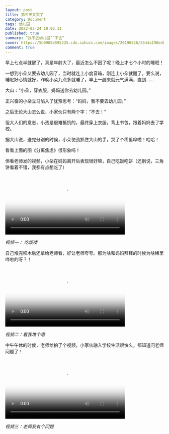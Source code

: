 ```yaml
---
layout: post
title: 第三天又哭了
category: Document
tags: 幼儿园
date: 2022-02-24 10:02:11
published: true
summary: “我不去幼儿园”“不去”
cover: https://5b0988e595225.cdn.sohucs.com/images/20190826/3544a190edb242f1850c86719300c072.jpeg
comment: true
---
```


早上七点半就醒了，真是年龄大了，最近怎么不困了呢！晚上才七个小时的睡眠！

一想到小朵又要去幼儿园了，当时就连上小度音箱，刚连上小朵就醒了。要么说，睡眠好心情就好，昨晚小朵九点多就睡了，早上一醒来就元气满满，直到……

大山：“小朵，穿衣服，妈妈送你去幼儿园。”

正兴奋的小朵立马陷入了犹豫思考：“妈妈，我不要去幼儿园。”

之后无论大山怎么说，小家伙只有两个字：“不去！”

但大人们的意志，小孩是很难抵抗的，最终穿上衣服，背上书包，跟着妈妈去了学校。

据大山说，送完分别的时候，小朵使劲抓住大山的手，哭了个稀里哗啦！哈哈！

看看上面的图《分离焦虑》很形象吗！

但看老师发的视频，小朵在妈妈离开后表现很好嘛，自己吃饭吃饼（还别说，三角饼看着不错，我都有点想吃了）

<video poster="//ci.xiaohongshu.com/37025416-0df3-2985-699b-e2a6745057f4?imageView2/2/w/1080/format/jpg" src="http://v.xiaohongshu.com/01e217389c63e1fb010370037f2ab53c3c_259.mp4?sign=060e73c1cbee29400cb6141398dce263&amp;t=6218fd00" controls="controls" objectfit="contain" width="380px"></video>

*视频一： 吃饭喽*

自己堆完积木后还拿给老师看，好让老师夸夸。那为啥和妈妈拜拜的时候为啥稀里哗啦的呀？！

<video poster="//ci.xiaohongshu.com/935d3fa9-0636-ebd3-6cc3-d5e368107f91?imageView2/2/w/1080/format/jpg" src="http://v.xiaohongshu.com/01e21738ce63e6d9018370037f2ab623b6_259.mp4?sign=66ff523193def713fe4ff6ece2434667&amp;t=6218fd00" controls="controls" objectfit="contain" width="380px"></video>

*视频二：看我堆个塔*

中午午休的时候，老师给拍了个视频，小家伙融入学校生活很快么，都知道问老师问题了！

<video poster="//ci.xiaohongshu.com/05f53eb5-b3db-e6c2-bbbf-d6175a3b9138?imageView2/2/w/1080/format/jpg" src="http://v.xiaohongshu.com/01e21758a463c0fc018370037f2b327f7f_259.mp4?sign=9afa3b06be431dbd7220ba7f263a942f&amp;t=6218fd00" controls="controls" objectfit="contain" width="380px"></video>

*视频三：老师我有个问题*
